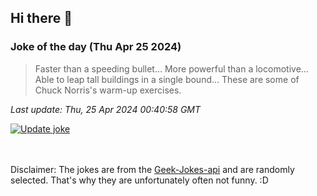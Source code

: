 ## Hi there 👋

### Joke of the day (Thu Apr 25 2024)
<!-- joke -->
>Faster than a speeding bullet... More powerful than a locomotive... Able to leap tall buildings in a single bound... These are some of Chuck Norris's warm-up exercises.
<!-- /joke -->

*Last update: Thu, 25 Apr 2024 00:40:58 GMT*

[![Update joke](https://github.com/nclskfm/nclskfm/actions/workflows/joke.yml/badge.svg)](https://github.com/nclskfm/nclskfm/actions/workflows/joke.yml)

<br><br>
Disclaimer: The jokes are from the [Geek-Jokes-api](https://github.com/sameerkumar18/geek-joke-api) and are randomly selected. That's why they are unfortunately often not funny. :D
